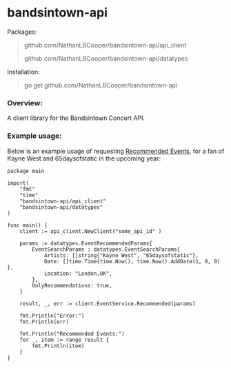 # bandsintown-api

Packages:
> github.com/NathanLBCooper/bandsintown-api/api_client
> 
> github.com/NathanLBCooper/bandsintown-api/datatypes

Installation:
>go get github.com/NathanLBCooper/bandsintown-api

### Overview:
A client library for the Bandsintown Concert API.

### Example usage:

Below is an example usage of requesting [Recommended Events](https://www.bandsintown.com/api/1.0/requests#events-recommended), for a fan of Kayne West and 65daysofstatic in the upcoming year:

	package main
	
	import(
		"fmt"
		"time"
		"bandsintown-api/api_client"
		"bandsintown-api/datatypes"
	)
	
	func main() {
		client := api_client.NewClient("some_api_id" )
	
		params := datatypes.EventRecommendedParams{
			EventSearchParams : datatypes.EventSearchParams{
				Artists: []string{"Kayne West", "65daysofstatic"},
				Date: []time.Time{time.Now(), time.Now().AddDate(1, 0, 0) },
				Location: "London,UK",
			},
			OnlyRecommendations: true,
		}
	
		result, _, err := client.EventService.Recommended(params)
	
		fmt.Println("Error:")
		fmt.Println(err)
	
		fmt.Println("Recommended Events:")
		for _, item := range result {
			fmt.Println(item)
		}
	}
